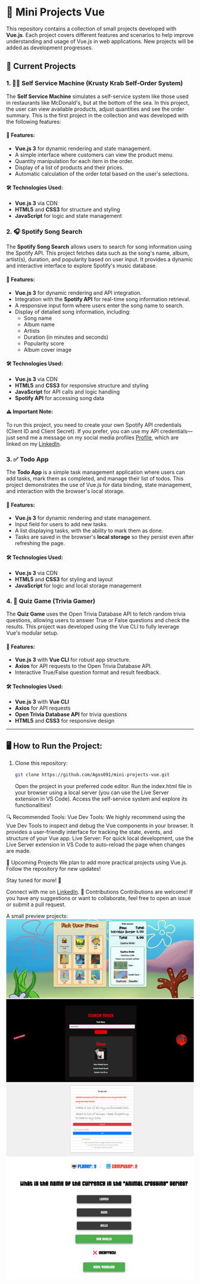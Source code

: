 # 🚀 Mini Projects Vue

This repository contains a collection of small projects developed with **Vue.js**. Each project covers different features and scenarios to help improve understanding and usage of Vue.js in web applications. New projects will be added as development progresses.

## 📂 Current Projects

### 1. 🍔🦀 Self Service Machine (Krusty Krab Self-Order System)

The **Self Service Machine** simulates a self-service system like those used in restaurants like McDonald's, but at the bottom of the sea. In this project, the user can view available products, adjust quantities and see the order summary. This is the first project in the collection and was developed with the following features:

#### 🔧 Features:

- **Vue.js 3** for dynamic rendering and state management.
- A simple interface where customers can view the product menu.
- Quantity manipulation for each item in the order.
- Display of a list of products and their prices.
- Automatic calculation of the order total based on the user's selections.

#### 🛠️ Technologies Used:

- **Vue.js 3** via CDN
- **HTML5** and **CSS3** for structure and styling
- **JavaScript** for logic and state management

### 2. 🎧 Spotify Song Search

The **Spotify Song Search** allows users to search for song information using the Spotify API. This project fetches data such as the song's name, album, artist(s), duration, and popularity based on user input. It provides a dynamic and interactive interface to explore Spotify's music database.

#### 🔧 Features:

- **Vue.js 3** for dynamic rendering and API integration.
- Integration with the **Spotify API** for real-time song information retrieval.
- A responsive input form where users enter the song name to search.
- Display of detailed song information, including:
  - Song name
  - Album name
  - Artists
  - Duration (in minutes and seconds)
  - Popularity score
  - Album cover image

#### 🛠️ Technologies Used:

- **Vue.js 3** via CDN
- **HTML5** and **CSS3** for responsive structure and styling
- **JavaScript** for API calls and logic handling
- **Spotify API** for accessing song data

#### ⚠️ Important Note:

To run this project, you need to create your own Spotify API credentials (Client ID and Client Secret). If you prefer, you can use my API credentials—just send me a message on my social media profiles [Profile](https://github.com/Agos091), which are linked on my [LinkedIn](https://www.linkedin.com/in/agos-dalcin-rufino-a9913821a/).

### 3. ✅ Todo App

The **Todo App** is a simple task management application where users can add tasks, mark them as completed, and manage their list of todos. This project demonstrates the use of Vue.js for data binding, state management, and interaction with the browser's local storage.

#### 🔧 Features:

- **Vue.js 3** for dynamic rendering and state management.
- Input field for users to add new tasks.
- A list displaying tasks, with the ability to mark them as done.
- Tasks are saved in the browser's **local storage** so they persist even after refreshing the page.

#### 🛠️ Technologies Used:

- **Vue.js 3** via CDN
- **HTML5** and **CSS3** for styling and layout
- **JavaScript** for logic and local storage management

### 4. 🧩 Quiz Game (Trivia Gamer)

The **Quiz Game** uses the Open Trivia Database API to fetch random trivia questions, allowing users to answer True or False questions and check the results. This project was developed using the Vue CLI to fully leverage Vue's modular setup.

#### 🔧 Features:

- **Vue.js 3** with **Vue CLI** for robust app structure.
- **Axios** for API requests to the Open Trivia Database API.
- Interactive True/False question format and result feedback.

#### 🛠️ Technologies Used:

- **Vue.js 3** with **Vue CLI**
- **Axios** for API requests
- **Open Trivia Database API** for trivia questions
- **HTML5** and **CSS3** for responsive design

---

## 🖥️ How to Run the Project:

1. Clone this repository:
   ```bash
   git clone https://github.com/Agos091/mini-projects-vue.git
   ```
   Open the project in your preferred code editor.
   Run the index.html file in your browser using a local server (you can use the Live Server extension in VS Code).
   Access the self-service system and explore its functionalities!

🔍 Recommended Tools:
Vue Dev Tools: We highly recommend using the Vue Dev Tools to inspect and debug the Vue components in your browser. It provides a user-friendly interface for tracking the state, events, and structure of your Vue app.
Live Server: For quick local development, use the Live Server extension in VS Code to auto-reload the page when changes are made.

📅 Upcoming Projects
We plan to add more practical projects using Vue.js. Follow the repository for new updates!

Stay tuned for more! 🌟

Connect with me on [LinkedIn](https://www.linkedin.com/in/agos-dalcin-rufino-a9913821a/).
🤝 Contributions
Contributions are welcome! If you have any suggestions or want to collaborate, feel free to open an issue or submit a pull request.

A small preview projects:
![Photo of project 1.  Self Service Machine (Krusty Krab Self-Order System)](./Prints/project-1.png)
![Photo of project 2.  Spotify Song Search (Spotify Song Search)](./Prints/projec-2.png)
![Photo of project 3.  Spotify Song Search (Spotify Song Search)](./Prints/projec-3.png)
![Photo of project 4.  Spotify Song Search (Spotify Song Search)](./Prints/project-4.png)
